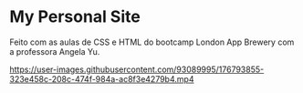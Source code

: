 # My Personal Site

Feito com as aulas de CSS e HTML do bootcamp London App Brewery com a professora Angela Yu.  

https://user-images.githubusercontent.com/93089995/176793855-323e458c-208c-474f-984a-ac8f3e4279b4.mp4

